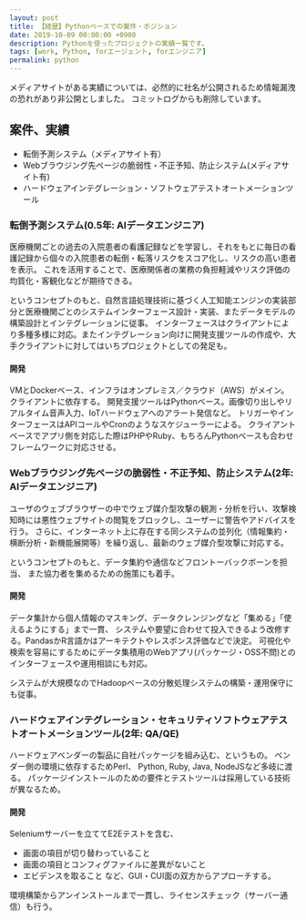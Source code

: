 ```yaml
---
layout: post
title: 【経歴】Pythonベースでの案件・ポジション
date: 2019-10-09 00:00:00 +0900
description: Pythonを使ったプロジェクトの実績一覧です。
tags: [work, Python, forエージェント, forエンジニア]
permalink: python
---
```

メディアサイトがある実績については、必然的に社名が公開されるため情報漏洩の恐れがあり非公開としました。
コミットログからも削除しています。

## 案件、実績
- 転倒予測システム（メディアサイト有）
- Webブラウジング先ページの脆弱性・不正予知、防止システム(メディアサイト有)
- ハードウェアインテグレーション・ソフトウェアテストオートメーションツール

### 転倒予測システム(0.5年: AIデータエンジニア)
医療機関ごとの過去の入院患者の看護記録などを学習し、それをもとに毎日の看護記録から個々の入院患者の転倒・転落リスクをスコア化し、リスクの高い患者を表示。
これを活用することで、医療関係者の業務の負担軽減やリスク評価の均質化・客観化などが期待できる。

というコンセプトのもと、自然言語処理技術に基づく人工知能エンジンの実装部分と医療機関ごとのシステムインターフェース設計・実装、またデータモデルの構築設計とインテグレーションに従事。
インターフェースはクライアントにより多種多様に対応。またインテグレーション向けに開発支援ツールの作成や、大手クライアントに対してはいちプロジェクトとしての発足も。

#### 開発
VMとDockerベース、インフラはオンプレミス／クラウド（AWS）がメイン。クライアントに依存する。
開発支援ツールはPythonベース。画像切り出しやリアルタイム音声入力、IoTハードウェアへのアラート発信など。
トリガーやインターフェースはAPIコールやCronのようなスケジューラーによる。
クライアントベースでアプリ側を対応した際はPHPやRuby、もちろんPythonベースも合わせフレームワークに対応させる。

### Webブラウジング先ページの脆弱性・不正予知、防止システム(2年: AIデータエンジニア)
ユーザのウェブブラウザーの中でウェブ媒介型攻撃の観測・分析を行い、攻撃検知時には悪性ウェブサイトの閲覧をブロックし、ユーザーに警告やアドバイスを行う。
さらに、インターネット上に存在する同システムの並列化（情報集約・横断分析・新機能展開等）を繰り返し、最新のウェブ媒介型攻撃に対応する。

というコンセプトのもと、データ集約や通信などフロントーバックボーンを担当、
また協力者を集めるための施策にも着手。

#### 開発
データ集計から個人情報のマスキング、データクレンジングなど「集める」「使えるようにする」まで一貫、
システムや要望に合わせて投入できるよう改修する。PandasかR言語かはアーキテクトやレスポンス評価などで決定。
可視化や検索を容易にするためにデータ集積用のWebアプリ(パッケージ・OSS不問)とのインターフェースや運用相談にも対応。

システムが大規模なのでHadoopベースの分散処理システムの構築・運用保守にも従事。

### ハードウェアインテグレーション・セキュリティソフトウェアテストオートメーションツール(2年: QA/QE)
ハードウェアベンダーの製品に自社パッケージを組み込む、というもの。
ベンダー側の環境に依存するためPerl、 Python, Ruby, Java, NodeJSなど多岐に渡る。
パッケージインストールのための要件とテストツールは採用している技術が異なるため。

#### 開発
Seleniumサーバーを立ててE2Eテストを含む、
- 画面の項目が切り替わっていること
- 画面の項目とコンフィグファイルに差異がないこと
- エビデンスを取ること
など、GUI・CUI面の双方からアプローチする。

環境構築からアンインストールまで一貫し、ライセンスチェック（サーバー通信）も行う。
